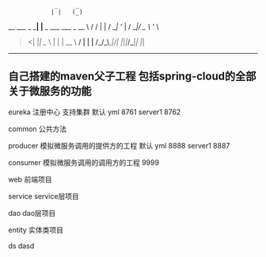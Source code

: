                  _     _                
                | |   (_)
 __  ___   _ ___| |__  _ ___  ___ _ __
 \ \/ / | | / __| '_ \| / __|/ _ \ '_ \
  >  <| |_| \__ \ | | | \__ \  __/ | | |
 /_/\_\\__,_|___/_| |_|_|___/\___|_| |_|
                                                         
----------------------
自己搭建的maven父子工程  包括spring-cloud的全部关于微服务的功能
-------------
eureka 注册中心  支持集群  默认 yml 8761 server1 8762

common 公共方法

producer 模拟微服务调用的提供方的工程  默认 yml 8888 server1 8887

consumer 模拟微服务调用的调用方的工程  9999

web 前端项目

service service层项目

dao dao层项目

entity 实体类项目

ds dasd 